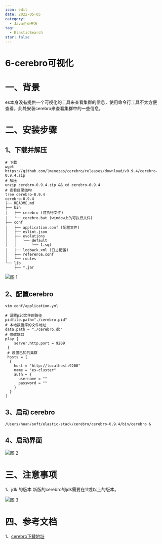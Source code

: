 ```yaml
---
icon: edit
date: 2022-05-05
category:
  - Java企业开发
tag:
  - ElasticSearch
star: false
---
```


# 6-cerebro可视化

# 一、背景
es本身没有提供一个可视化的工具来查看集群的信息，使用命令行工具不太方便查看，此处安装cerebro来查看集群中的一些信息。

# 二、安装步骤
## 1、下载并解压
```shell
# 下载
wget https://github.com/lmenezes/cerebro/releases/download/v0.9.4/cerebro-0.9.4.zip
# 解压
unzip cerebro-0.9.4.zip && cd cerebro-0.9.4
# 查看目录结构
tree cerebro-0.9.4
cerebro-0.9.4
├── README.md
├── bin
│   ├── cerebro (可执行文件)
│   └── cerebro.bat (window上的可执行文件)
├── conf
│   ├── application.conf (配置文件)
│   ├── eslint.json
│   ├── evolutions
│   │   └── default
│   │       └── 1.sql
│   ├── logback.xml (日志配置)
│   ├── reference.conf
│   └── routes
└── lib
    ├── *.jar

```
![图 1](https://cdn.liuhongjiao.cn/images/2023/02/16/6-cerebro-es/1676510162887.png)  

## 2、配置cerebro
```shell
vim conf/application.yml
```

```shell
# 设置pid文件的路径
pidfile.path="./cerebro.pid"
# 本地数据库的文件地址
data.path = "./cerebro.db"
# 修改端口
play {
    server.http.port = 9209
 }
 # 设置已知的集群
 hosts = [
  {
    host = "http://localhost:9200"
    name = "es-cluster"
    auth = {
      username = ""
      password = ""
    }
  }
]
```
## 3、启动 cerebro
```shell
/Users/huan/soft/elastic-stack/cerebro/cerebro-0.9.4/bin/cerebro &
```
## 4、启动界面

![图 2](https://cdn.liuhongjiao.cn/images/2023/02/16/6-cerebro-es/1676510185968.png)  


# 三、注意事项
1、jdk 的版本 新版的cerebro的jdk需要在11或以上的版本。

![图 3](https://cdn.liuhongjiao.cn/images/2023/02/16/6-cerebro-es/1676510203464.png)  

# 四、参考文档
1、[cerebro下载地址](https://link.juejin.cn/?target=https%3A%2F%2Fgithub.com%2Flmenezes%2Fcerebro%2Freleases)
